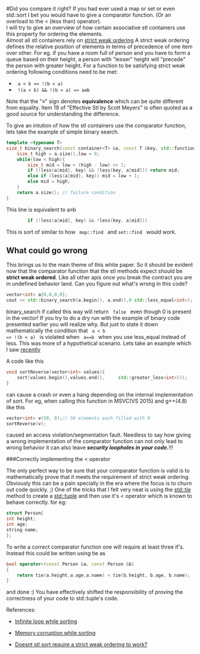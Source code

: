 #Did you compare it right?
If you had ever used a map or set or even std::sort I bet you would have to give a comparator function. (Or an overload to the < (less than) operator).</br>
I will try to give an overview of how certain associative stl containers use this property for ordering the elements. </br>
Almost all stl containers rely on [strict weak ordering](https://www.sgi.com/tech/stl/StrictWeakOrdering.html "strict weak ordering")
A strict weak ordering defines the relative position of elements in terms of precedence of one item over other. For eg. if you have a room full of person and you have to form a queue based on their height, a person with "lesser" height will "precede" the person with greater height. For a function to be satisfying strict weak ordering following conditions need to be met:

-  <code> a < b => !(b < a) </code>
-  <code> !(a < b) && !(b < a) => a≡b  </code>

Note that the "≡" sign denotes **equivalence** which can be quite different from equality. Item 19 of "Effective Stl by Scott Meyers"
is often quoted as a good source for understanding the difference.

To give an intution of how the stl containers use the comparator function, lets take the example of simple binary search.

```cpp
template <typename T>
size_t binary_search(const container<T> &a, const T &key, std::function<bool(const T &, const T&)> less){
    size_t high = a.size(),low = 0;
    while(low < high){
        size_t mid = low + (high - low) >> 1;
        if (!less(a[mid], key) && !less(key, a[mid])) return mid;
        else if (less(a[mid], key)) mid = low + 1;
        else mid = high;
    }
    return a.size(); // failure condition 
}

```

This line is equivalent to a≡b 

```cpp
        if (!less(a[mid], key) && !less(key, a[mid]))
```

This is sort of similar to how <code> map::find </code> and <code>set::find </code> would work.

## What could go wrong  #
This brings us to the main theme of this white paper. So it should be evident now that the comparator function that the stl methods expect should be **strict weak ordered**. Like all other apis once you break the contract you are in  undefined behavior land.  Can you figure out what's wrong in this code?

```cpp
vector<int> a{0,0,0,0};
cout << std::binary_search(a.begin(), a.end(),0 std::less_equal<int>);
```

 binary_search if called this way will return <code> false </code> even though 0 is present in the vector! If you try to do a dry run with the example of binary code presented earlier you will realize why. 
But just to state it down mathematically the condition that 
<code>
a < b => !(b < a)
</code> 
is violated when <code> a==b </code> when you use less_equal instead of less. 
This was more of a hypothetical scenario.  Lets take an example which I saw [recently](http://stackoverflow.com/questions/33470268/error-mallocmemory-corruption-in-comparison-function-for-sort/33470493#33470493)

A code like this 

```cpp
void sortReverse(vector<int> values){
    sort(values.begin(),values.end(),     std::greater_less<int>());
}
``` 

can cause a crash or even a hang depending on the internal implementation of sort. For eg, when calling this function in MSVC(VS 2015) and g++(4.8) like this
```cpp
vector<int> v(50, 0);// 50 elements each filled with 0
sortReverse(v);
```
caused an access violation/segmentation fault.
Needless to say how giving a wrong implementation of the comparator function can not only lead to wrong behavior it can also leave ***security loopholes in your code.***!!!

###Correctly implementing the < operator

The only perfect way to be sure that your comparator function is valid is to mathematically prove that it meets the requirement of strict weak ordering. Obviously this can be a pain specially in the era where the focus is to churn out code quickly. ;)
One of the tricks that I felt very neat is using the [std::tie](http://en.cppreference.com/w/cpp/utility/tuple/tie) method to create a [std::tuple](http://en.cppreference.com/w/cpp/utility/tuple/) and then use it's < operator which is known to behave correctly. 
for eg:

```cpp
struct Person{
int height;
int age;
string name;
};
```

To write a correct comparator function one will require at least three if's. 
Instead this could be written using tie as 
```cpp
bool operator<(const Person &a, const Person &b)
{
    return tie(a.height,a.age,a.name) < tie(b.height, b.age, b.name);
}
```
and done :)
You have effectively shifted the responsibility of proving the correctness of your code to std::tuple's code.

References:
- [Infinite loop while sorting](http://stackoverflow.com/questions/6218591/c-stdvector-stdsort-infinite-loop) </br>

- [Memory corruption while sorting](http://stackoverflow.com/questions/33470268/error-mallocmemory-corruption-in-comparison-function-for-sort/33470493#33470493) </br>

- [Doesnt stl sort require a strict weak ordering to work?](http://stackoverflow.com/questions/16824667/doesnt-stl-sort-require-a-strict-weak-ordering-to-work) </br>
